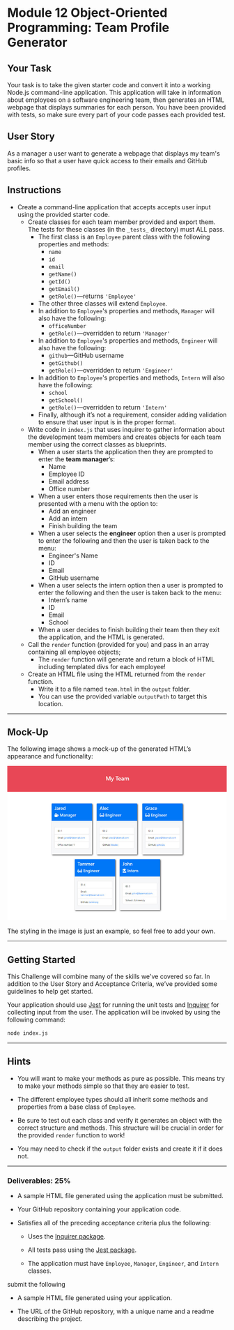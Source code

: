 # Module 12 Object-Oriented Programming: Team Profile Generator

## Your Task

Your task is to take the given starter code and convert it into a working Node.js command-line application. This application will take in information about employees on a software engineering team, then generates an HTML webpage that displays summaries for each person. You have been provided with tests, so make sure every part of your code passes each provided test.

## User Story

As a manager a user want to generate a webpage that displays my team's basic info so that a user have quick access to their emails and GitHub profiles.

## Instructions
 
* Create a command-line application that accepts accepts user input using the provided starter code.   
  * Create classes for each team member provided and export them. The tests for these classes (in the `_tests_` directory) must ALL pass.     
    * The first class is an `Employee` parent class with the following properties and methods:       
      * `name`
      * `id`
      * `email`
      * `getName()`
      * `getId()`
      * `getEmail()`
      * `getRole()`&mdash;returns `'Employee'`     
    * The other three classes will extend `Employee`.      
    * In addition to `Employee`'s properties and methods, `Manager` will also have the following:
      * `officeNumber`
      * `getRole()`&mdash;overridden to return `'Manager'`
    * In addition to `Employee`'s properties and methods, `Engineer` will also have the following:
      * `github`&mdash;GitHub username
      * `getGithub()`
      * `getRole()`&mdash;overridden to return `'Engineer'`
    * In addition to `Employee`'s properties and methods, `Intern` will also have the following:
      * `school`
      * `getSchool()`
      * `getRole()`&mdash;overridden to return `'Intern'`
    * Finally, although it’s not a requirement, consider adding validation to ensure that user input is in the proper format.   
  * Write code in `index.js` that uses inquirer to gather information about the development team members and creates objects for each team member using the correct classes as blueprints.
    * When a user starts the application then they are prompted to enter the **team manager**’s:
      * Name
      * Employee ID
      * Email address
      * Office number
    * When a user enters those requirements then the user is presented with a menu with the option to:
      * Add an engineer
      * Add an intern 
      * Finish building the team
    * When a user selects the **engineer** option then a user is prompted to enter the following and then the user is taken back to the menu:
      * Engineer's Name
      * ID
      * Email
      * GitHub username
    * When a user selects the intern option then a user is prompted to enter the following and then the user is taken back to the menu:
      * Intern’s name
      * ID
      * Email
      * School
    * When a user decides to finish building their team then they exit the application, and the HTML is generated.
  * Call the `render` function (provided for you) and pass in an array containing all employee objects; 
    * The `render` function will generate and return a block of HTML including templated divs for each employee!
  * Create an HTML file using the HTML returned from the `render` function. 
    * Write it to a file named `team.html` in the `output` folder. 
    * You can use the provided variable `outputPath` to target this location.

---

## Mock-Up

The following image shows a mock-up of the generated HTML’s appearance and functionality:

![HTML webpage titled “My Team” features five boxes listing employee names, titles, and other key info.](./Assets/14-object-oriented-programming-challenge-demo.png)

The styling in the image is just an example, so feel free to add your own.

---

## Getting Started

This Challenge will combine many of the skills we've covered so far. In addition to the User Story and Acceptance Criteria, we’ve provided some guidelines to help get started.

Your application should use [Jest](https://www.npmjs.com/package/jest) for running the unit tests and [Inquirer](https://www.npmjs.com/package/inquirer) for collecting input from the user. The application will be invoked by using the following command:

```bash
node index.js
```

---

## Hints

* You will want to make your methods as pure as possible. This means try to make your methods simple so that they are easier to test.

* The different employee types should all inherit some methods and properties from a base class of `Employee`.
 
* Be sure to test out each class and verify it generates an object with the correct structure and methods. This structure will be crucial in order for the provided `render` function to work!
  
* You may need to check if the `output` folder exists and create it if it does not.

---



### Deliverables: 25%

* A sample HTML file generated using the application must be submitted.

* Your GitHub repository containing your application code.



* Satisfies all of the preceding acceptance criteria plus the following:

	* Uses the [Inquirer package](https://www.npmjs.com/package/inquirer).

	* All tests pass using the [Jest package](https://www.npmjs.com/package/jest).

  * The application must have `Employee`, `Manager`, `Engineer`, and `Intern` classes.




submit the following 

* A sample HTML file generated using your application.

* The URL of the GitHub repository, with a unique name and a readme describing the project.


